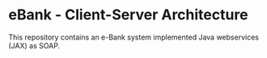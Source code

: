 # eBank - Client-Server Architecture
This repository contains an e-Bank system implemented Java webservices (JAX) as SOAP.
